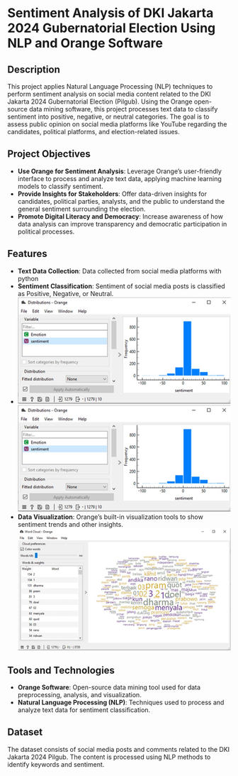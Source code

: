 # Sentiment Analysis of DKI Jakarta 2024 Gubernatorial Election Using NLP and Orange Software

## Description

This project applies Natural Language Processing (NLP) techniques to perform sentiment analysis on social media content related to the DKI Jakarta 2024 Gubernatorial Election (Pilgub). Using the Orange open-source data mining software, this project processes text data to classify sentiment into positive, negative, or neutral categories. The goal is to assess public opinion on social media platforms like YouTube regarding the candidates, political platforms, and election-related issues.

## Project Objectives

- **Use Orange for Sentiment Analysis**: Leverage Orange’s user-friendly interface to process and analyze text data, applying machine learning models to classify sentiment.
- **Provide Insights for Stakeholders**: Offer data-driven insights for candidates, political parties, analysts, and the public to understand the general sentiment surrounding the election.
- **Promote Digital Literacy and Democracy**: Increase awareness of how data analysis can improve transparency and democratic participation in political processes.

## Features

- **Text Data Collection**: Data collected from social media platforms with python
- **Sentiment Classification**: Sentiment of social media posts is classified as Positive, Negative, or Neutral.
- ![workflow](https://github.com/dikirust/Sentiment-Analysis-of-DKI-Jakarta-2024-Gubernatorial-Election-Using-NLP/blob/main/sentiment.png?raw=true)
  ![sentiment](https://github.com/dikirust/Sentiment-Analysis-of-DKI-Jakarta-2024-Gubernatorial-Election-Using-NLP/blob/main/sentiment.png?raw=true)
- **Data Visualization**: Orange’s built-in visualization tools to show sentiment trends and other insights.
  ![DV](https://github.com/dikirust/Sentiment-Analysis-of-DKI-Jakarta-2024-Gubernatorial-Election-Using-NLP/blob/main/ss%20wordcloud%201.png?raw=true)

## Tools and Technologies

- **Orange Software**: Open-source data mining tool used for data preprocessing, analysis, and visualization.
- **Natural Language Processing (NLP)**: Techniques used to process and analyze text data for sentiment classification.

## Dataset

The dataset consists of social media posts and comments related to the DKI Jakarta 2024 Pilgub. The content is processed using NLP methods to identify keywords and sentiment.
